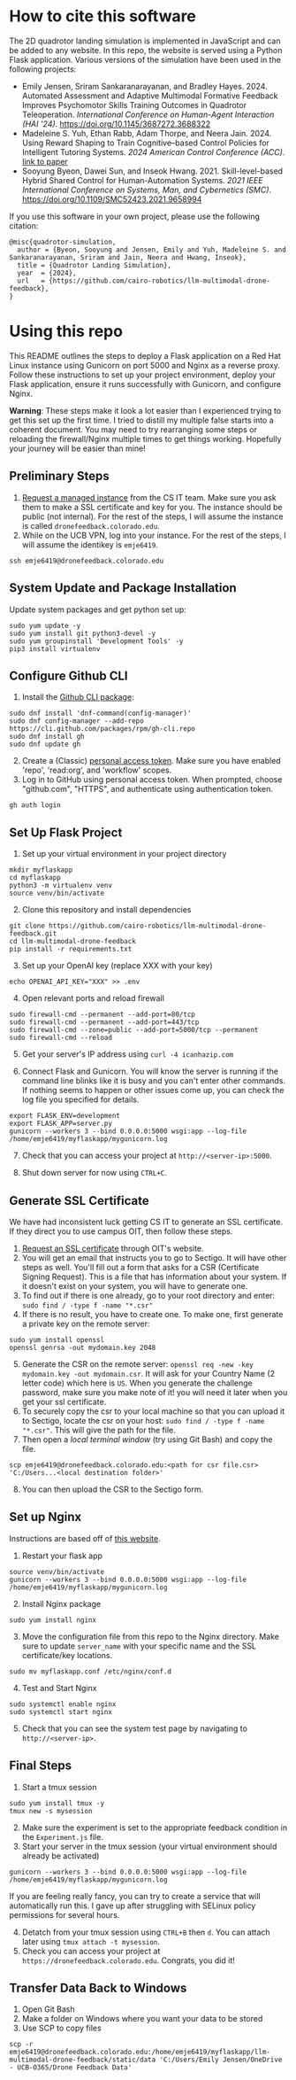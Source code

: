 # How to cite this software
The 2D quadrotor landing simulation is implemented in JavaScript and can be added to any website. In this repo, the website is served using a Python Flask application. Various versions of the simulation have been used in the following projects:
- Emily Jensen, Sriram Sankaranarayanan, and Bradley Hayes. 2024. Automated Assessment and Adaptive Multimodal Formative Feedback Improves Psychomotor Skills Training Outcomes in Quadrotor Teleoperation. _International Conference on Human-Agent Interaction (HAI '24)_. https://doi.org/10.1145/3687272.3688322
- Madeleine S. Yuh, Ethan Rabb, Adam Thorpe, and Neera Jain. 2024. Using Reward Shaping to Train Cognitive–based Control Policies for Intelligent Tutoring Systems. _2024 American Control Conference (ACC)_. [link to paper](https://engineering.purdue.edu/JainResearchLab/pdf/using-reward-shaping-to-train-cognitive-based-control-policies-for-intelligent-tutoring-systems.pdf)
- Sooyung Byeon, Dawei Sun, and Inseok Hwang. 2021. Skill-level-based Hybrid Shared Control for Human-Automation Systems. _2021 IEEE International Conference on Systems, Man, and Cybernetics (SMC)_. https://doi.org/10.1109/SMC52423.2021.9658994

If you use this software in your own project, please use the following citation:
```
@misc{quadrotor-simulation,
  author = {Byeon, Sooyung and Jensen, Emily and Yuh, Madeleine S. and Sankaranarayanan, Sriram and Jain, Neera and Hwang, Inseok},
  title = {Quadrotor Landing Simulation},
  year  = {2024},
  url   = {https://github.com/cairo-robotics/llm-multimodal-drone-feedback},
}
```

# Using this repo

This README outlines the steps to deploy a Flask application on a Red Hat Linux instance using Gunicorn on port 5000 and Nginx as a reverse proxy. Follow these instructions to set up your project environment, deploy your Flask application, ensure it runs successfully with Gunicorn, and configure Nginx.

**Warning**: These steps make it look a lot easier than I experienced trying to get this set up the first time. I tried to distill my multiple false starts into a coherent document. You may need to try rearranging some steps or reloading the firewall/Nginx multiple times to get things working. Hopefully your journey will be easier than mine!

## Preliminary Steps
1. [Request a managed instance](https://www.colorado.edu/cs/content/managed-cloud-instance-request) from the CS IT team. Make sure you ask them to make a SSL certificate and key for you. The instance should be public (not internal). For the rest of the steps, I will assume the instance is called `dronefeedback.colorado.edu`.
2. While on the UCB VPN, log into your instance. For the rest of the steps, I will assume the identikey is `emje6419`.
```
ssh emje6419@dronefeedback.colorado.edu
```

## System Update and Package Installation
Update system packages and get python set up:
```
sudo yum update -y
sudo yum install git python3-devel -y
sudo yum groupinstall 'Development Tools' -y
pip3 install virtualenv
```

## Configure Github CLI
1. Install the [Github CLI package](https://github.com/cli/cli/blob/trunk/docs/install_linux.md#fedora-centos-red-hat-enterprise-linux-dnf):
```
sudo dnf install 'dnf-command(config-manager)'
sudo dnf config-manager --add-repo https://cli.github.com/packages/rpm/gh-cli.repo
sudo dnf install gh
sudo dnf update gh
```
2. Create a (Classic) [personal access token](https://docs.github.com/en/authentication/keeping-your-account-and-data-secure/managing-your-personal-access-tokens#creating-a-personal-access-token-classic). Make sure you have enabled 'repo', 'read:org', and 'workflow' scopes.
3. Log in to GitHub using personal access token. When prompted, choose "github.com", "HTTPS", and authenticate using authentication token. 
```
gh auth login
```
## Set Up Flask Project
1. Set up your virtual environment in your project directory
```
mkdir myflaskapp
cd myflaskapp
python3 -m virtualenv venv
source venv/bin/activate
```
2. Clone this repository and install dependencies
```
git clone https://github.com/cairo-robotics/llm-multimodal-drone-feedback.git
cd llm-multimodal-drone-feedback
pip install -r requirements.txt
```
3. Set up your OpenAI key (replace XXX with your key)
```
echo OPENAI_API_KEY="XXX" >> .env
```

4. Open relevant ports and reload firewall
```
sudo firewall-cmd --permanent --add-port=80/tcp
sudo firewall-cmd --permanent --add-port=443/tcp
sudo firewall-cmd --zone=public --add-port=5000/tcp --permanent
sudo firewall-cmd --reload
```

5. Get your server's IP address using `curl -4 icanhazip.com`

6. Connect Flask and Gunicorn. You will know the server is running if the command line blinks like it is busy and you can't enter other commands. If nothing seems to happen or other issues come up, you can check the log file you specified for details.
```
export FLASK_ENV=development
export FLASK_APP=server.py
gunicorn --workers 3 --bind 0.0.0.0:5000 wsgi:app --log-file /home/emje6419/myflaskapp/mygunicorn.log
```
7. Check that you can access your project at `http://<server-ip>:5000`.

8. Shut down server for now using `CTRL+C`.

## Generate SSL Certificate
We have had inconsistent luck getting CS IT to generate an SSL certificate. If they direct you to use campus OIT, then follow these steps.

1. [Request an SSL certificate](https://oit.colorado.edu/services/web-content-applications/ssl-certificates) through OIT's website.
2. You will get an email that instructs you to go to Sectigo. It will have other steps as well. You'll fill out a form that asks for a CSR (Certificate Signing Request). This is a file that has information about your system. If it doesn't exist on your system, you will have to generate one.
3. To find out if there is one already, go to your root directory and enter: `sudo find / -type f -name "*.csr"`
4. If there is no result, you have to create one. To make one, first generate a private key on the remote server:
```
sudo yum install openssl
openssl genrsa -out mydomain.key 2048
```
5. Generate the CSR on the remote server: `openssl req -new -key mydomain.key -out mydomain.csr`. It will ask for your Country Name (2 letter code) which here is `US`. When you generate the challenge password, make sure you make note of it! you will need it later when you get your ssl certificate.
6. To securely copy the csr to your local machine so that you can upload it to Sectigo, locate the csr on your host: `sudo find / -type f -name "*.csr"`. This will give the path for the file.
7. Then open a _local terminal window_ (try using Git Bash) and copy the file.
```
scp emje6419@dronefeedback.colorado.edu:<path for csr file.csr> 'C:/Users...<local destination folder>'
```
8. You can then upload the CSR to the Sectigo form.

## Set up Nginx
Instructions are based off of [this website](https://access.redhat.com/documentation/en-us/red_hat_enterprise_linux/8/html/deploying_different_types_of_servers/setting-up-and-configuring-nginx_deploying-different-types-of-servers).
1. Restart your flask app
```
source venv/bin/activate
gunicorn --workers 3 --bind 0.0.0.0:5000 wsgi:app --log-file /home/emje6419/myflaskapp/mygunicorn.log
```
2. Install Nginx package
```
sudo yum install nginx
```

3. Move the configuration file from this repo to the Nginx directory. Make sure to update `server_name` with your specific name and the SSL certificate/key locations.
```
sudo mv myflaskapp.conf /etc/nginx/conf.d
```

4. Test and Start Nginx
```
sudo systemctl enable nginx
sudo systemctl start nginx
```

5. Check that you can see the system test page by navigating to `http://<server-ip>`.

## Final Steps
1. Start a tmux session
```
sudo yum install tmux -y
tmux new -s mysession
```
2. Make sure the experiment is set to the appropriate feedback condition in the `Experiment.js` file.
3. Start your server in the tmux session (your virtual environment should already be activated)
```
gunicorn --workers 3 --bind 0.0.0.0:5000 wsgi:app --log-file /home/emje6419/myflaskapp/mygunicorn.log
```
If you are feeling really fancy, you can try to create a service that will automatically run this. I gave up after struggling with SELinux policy permissions for several hours.

4. Detatch from your tmux session using `CTRL+B` then `d`. You can attach later using `tmux attach -t mysession`.
5. Check you can access your project at `https://dronefeedback.colorado.edu`. Congrats, you did it!

## Transfer Data Back to Windows
1. Open Git Bash
2. Make a folder on Windows where you want your data to be stored
3. Use SCP to copy files
```
scp -r emje6419@dronefeedback.colorado.edu:/home/emje6419/myflaskapp/llm-multimodal-drone-feedback/static/data 'C:/Users/Emily Jensen/OneDrive - UCB-O365/Drone Feedback Data'
```

